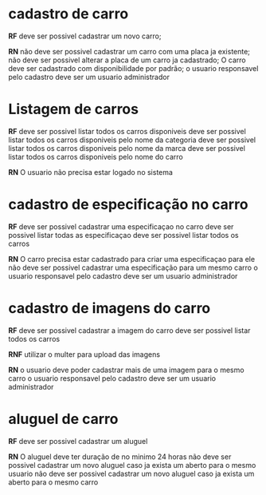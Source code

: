 # cadastro de carro

**RF**
deve ser possivel cadastrar um novo carro;

**RN**
não deve ser possivel cadastrar um carro com uma placa ja existente;
não deve ser possivel alterar a placa de um carro ja cadastrado;
O carro deve ser cadastrado com disponibilidade por padrão;
o usuario responsavel pelo cadastro deve ser um usuario administrador


# Listagem de carros

**RF**
deve ser possivel listar todos os carros disponiveis
deve ser possivel listar todos os carros disponiveis pelo nome da categoria
deve ser possivel listar todos os carros disponiveis pelo nome da marca
deve ser possivel listar todos os carros disponiveis pelo nome do carro

**RN**
O usuario não precisa estar logado no sistema


# cadastro de especificação no carro

**RF**
deve ser possivel cadastrar uma especificaçao no carro
deve ser possivel listar todas as especificaçao
deve ser possivel listar todos os carros

**RN**
O carro precisa estar cadastrado para criar uma especificaçao para ele
não deve ser possivel cadastrar uma especificação para um mesmo carro
o usuario responsavel pelo cadastro deve ser um usuario administrador


# cadastro de imagens do carro

**RF**
deve ser possivel cadastrar a imagem do carro 
deve ser possivel listar todos os carros  

**RNF**
utilizar o multer para upload das imagens

**RN**
o usuario deve poder cadastrar mais de uma imagem para o mesmo carro
o usuario responsavel pelo cadastro deve ser um usuario administrador


# aluguel de carro

**RF**
deve ser possivel cadastrar um aluguel

**RN**
O aluguel deve ter duração de no minimo 24 horas
não deve ser possivel cadastrar um novo aluguel caso ja exista um aberto para o mesmo usuario
não deve ser possivel cadastrar um novo aluguel caso ja exista um aberto para o mesmo carro